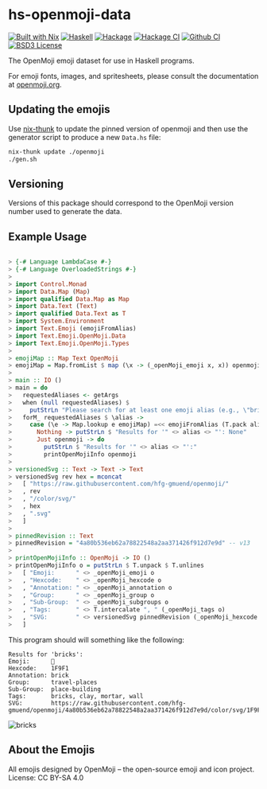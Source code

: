 hs-openmoji-data
================
[![Built with Nix](https://img.shields.io/static/v1?logo=nixos&logoColor=white&label=&message=Built%20with%20Nix&color=41439a)](https://nixos.org) [![Haskell](https://img.shields.io/badge/language-Haskell-orange.svg)](https://haskell.org) [![Hackage](https://img.shields.io/hackage/v/hs-openmoji-data.svg)](https://hackage.haskell.org/package/hs-openmoji-data) [![Hackage CI](https://matrix.hackage.haskell.org/api/v2/packages/hs-openmoji-data/badge)](https://matrix.hackage.haskell.org/#/package/hs-openmoji-data)   [![Github CI](https://github.com/obsidiansystems/hs-openmoji-data/workflows/github-action/badge.svg)](https://github.com/obsidiansystems/hs-openmoji-data/actions) [![BSD3 License](https://img.shields.io/badge/license-BSD3-blue.svg)](https://github.com/obsidiansystems/hs-openmoji-data/blob/master/LICENSE)


The OpenMoji emoji dataset for use in Haskell programs.

For emoji fonts, images, and spritesheets, please consult the documentation at [openmoji.org](https://openmoji.org/).



Updating the emojis
-------------------

Use [nix-thunk](https://github.com/obsidiansystems/nix-thunk) to update the pinned version of openmoji and then use the generator script to produce a new `Data.hs` file:

```bash
nix-thunk update ./openmoji
./gen.sh
```

Versioning
-------------------

Versions of this package should correspond to the OpenMoji version number used to generate the data.

Example Usage
-------------------

```haskell

> {-# Language LambdaCase #-}
> {-# Language OverloadedStrings #-}
>
> import Control.Monad
> import Data.Map (Map)
> import qualified Data.Map as Map
> import Data.Text (Text)
> import qualified Data.Text as T
> import System.Environment
> import Text.Emoji (emojiFromAlias)
> import Text.Emoji.OpenMoji.Data
> import Text.Emoji.OpenMoji.Types
>
> emojiMap :: Map Text OpenMoji
> emojiMap = Map.fromList $ map (\x -> (_openMoji_emoji x, x)) openmojis
> 
> main :: IO ()
> main = do
>   requestedAliases <- getArgs
>   when (null requestedAliases) $
>     putStrLn "Please search for at least one emoji alias (e.g., \"bricks\")"
>   forM_ requestedAliases $ \alias ->
>     case (\e -> Map.lookup e emojiMap) =<< emojiFromAlias (T.pack alias) of
>       Nothing -> putStrLn $ "Results for '" <> alias <> "': None"
>       Just openmoji -> do
>         putStrLn $ "Results for '" <> alias <> "':"
>         printOpenMojiInfo openmoji
>
> versionedSvg :: Text -> Text -> Text
> versionedSvg rev hex = mconcat
>   [ "https://raw.githubusercontent.com/hfg-gmuend/openmoji/"
>   , rev
>   , "/color/svg/"
>   , hex
>   , ".svg"
>   ]
>
> pinnedRevision :: Text
> pinnedRevision = "4a80b536eb62a78822548a2aa371426f912d7e9d" -- v13
>
> printOpenMojiInfo :: OpenMoji -> IO ()
> printOpenMojiInfo o = putStrLn $ T.unpack $ T.unlines
>   [ "Emoji:      " <> _openMoji_emoji o
>   , "Hexcode:    " <> _openMoji_hexcode o
>   , "Annotation: " <> _openMoji_annotation o
>   , "Group:      " <> _openMoji_group o
>   , "Sub-Group:  " <> _openMoji_subgroups o
>   , "Tags:       " <> T.intercalate ", " (_openMoji_tags o)
>   , "SVG:        " <> versionedSvg pinnedRevision (_openMoji_hexcode o)
>   ]

```

This program should will something like the following:

```
Results for 'bricks':
Emoji:      🧱
Hexcode:    1F9F1
Annotation: brick
Group:      travel-places
Sub-Group:  place-building
Tags:       bricks, clay, mortar, wall
SVG:        https://raw.githubusercontent.com/hfg-gmuend/openmoji/4a80b536eb62a78822548a2aa371426f912d7e9d/color/svg/1F9F1.svg
```

![bricks](https://raw.githubusercontent.com/hfg-gmuend/openmoji/4a80b536eb62a78822548a2aa371426f912d7e9d/color/svg/1F9F1.svg)

About the Emojis
-------------------

All emojis designed by OpenMoji – the open-source emoji and icon project. License: CC BY-SA 4.0
